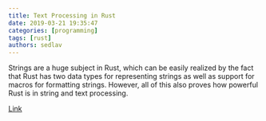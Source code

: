 ```yaml
---
title: Text Processing in Rust 
date: 2019-03-21 19:35:47
categories: [programming]
tags: [rust]
authors: sedlav
---
```

        
Strings are a huge subject in Rust, which can be easily realized by the fact that Rust has two data types for representing strings as well as support for macros for formatting strings. However, all of this also proves how powerful Rust is in string and text processing.

[Link](https://www.linuxjournal.com/content/text-processing-rust)
